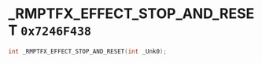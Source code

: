 # _RMPTFX_EFFECT_STOP_AND_RESET `0x7246F438`

```cpp
int _RMPTFX_EFFECT_STOP_AND_RESET(int _Unk0);
```